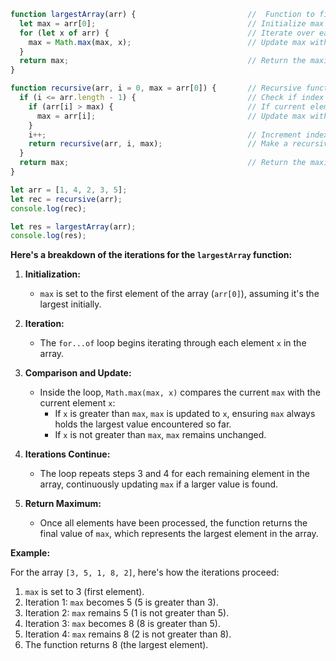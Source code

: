 ```javascript 
function largestArray(arr) {                         //  Function to find the largest element in an array
  let max = arr[0];                                  // Initialize max with the first element of the array
  for (let x of arr) {                               // Iterate over each element in the array
    max = Math.max(max, x);                          // Update max with the maximum of current max and current element
  }                                                  
  return max;                                        // Return the maximum element
}                                                    

function recursive(arr, i = 0, max = arr[0]) {       // Recursive function to find the largest element in an array
  if (i <= arr.length - 1) {                         // Check if index is within array bounds
    if (arr[i] > max) {                              // If current element is greater than max
      max = arr[i];                                  // Update max with the current element
    }
    i++;                                             // Increment index for next recursive call
    return recursive(arr, i, max);                   // Make a recursive call with updated index and max
  }
  return max;                                        // Return the maximum element
}

let arr = [1, 4, 2, 3, 5];
let rec = recursive(arr);
console.log(rec);

let res = largestArray(arr);
console.log(res);

```


**Here's a breakdown of the iterations for the `largestArray` function:**

1. **Initialization:**
   - `max` is set to the first element of the array (`arr[0]`), assuming it's the largest initially.

2. **Iteration:**
   - The `for...of` loop begins iterating through each element `x` in the array.

3. **Comparison and Update:**
   - Inside the loop, `Math.max(max, x)` compares the current `max` with the current element `x`:
      - If `x` is greater than `max`, `max` is updated to `x`, ensuring `max` always holds the largest value encountered so far.
      - If `x` is not greater than `max`, `max` remains unchanged.

4. **Iterations Continue:**
   - The loop repeats steps 3 and 4 for each remaining element in the array, continuously updating `max` if a larger value is found.

5. **Return Maximum:**
   - Once all elements have been processed, the function returns the final value of `max`, which represents the largest element in the array.

**Example:**

For the array `[3, 5, 1, 8, 2]`, here's how the iterations proceed:

1. `max` is set to 3 (first element).
2. Iteration 1: `max` becomes 5 (5 is greater than 3).
3. Iteration 2: `max` remains 5 (1 is not greater than 5).
4. Iteration 3: `max` becomes 8 (8 is greater than 5).
5. Iteration 4: `max` remains 8 (2 is not greater than 8).
6. The function returns 8 (the largest element).
